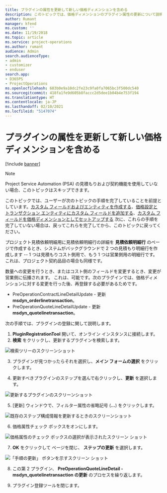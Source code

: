 ```yaml
---
title: プラグインの属性を更新して新しい価格ディメンションを含める
description: このトピックでは、価格ディメンションのプラグイン属性の更新について説明します。
author: Rumant
manager: kfend
ms.custom: ''
ms.date: 11/19/2018
ms.topic: article
ms.service: project-operations
ms.author: rumant
audience: Admin
search.audienceType:
- admin
- customizer
- enduser
search.app:
- D365PS
- ProjectOperations
ms.openlocfilehash: 603b0e9a10dc2fe23c9fa0fa7065bc3f500dc540
ms.sourcegitcommit: 418fa1fe9d605b8faccc2d5dee1b04b4e753f194
ms.translationtype: HT
ms.contentlocale: ja-JP
ms.lasthandoff: 02/10/2021
ms.locfileid: "5147074"
---
```

# <a name="update-plug-in-attributes-to-include-new-pricing-dimensions"></a>プラグインの属性を更新して新しい価格ディメンションを含める

[!include [banner](../includes/psa-now-project-operations.md)]

> [!NOTE]
> Project Service Automation (PSA) の見積もりおよび契約機能を使用していない場合、このトピックはスキップできます。

このトピックでは、ユーザーが次のトピックの手順を完了していることを前提としています。[カスタム フィールドおよびエンティティを作成する](create-custom-fields-entities.md)、[価格設定とトランザクション エンティティにカスタム フィールドを追加する](field-references.md)、[カスタム フィールドを価格ディメンションとしてセットアップする](set-up-pricing-dimensions.md) 次に、これらの手順を完了していない場合は、戻ってこれらを完了してから、このトピックに戻ってください。

プロジェクト見積依頼明細用に見積依頼明細行の詳細を **見積依頼明細行** のページで作成するとき、システムがバックグラウンドで 2 つの見積もり明細行を作成します -- 1 つは見積もりコスト側用で、もう 1 つは営業側用の明細行です。 これは、プロジェクト契約品目の場合も同様です。

数量への変更を行うとき、またはコスト側のフィールドを変更するとき、変更が営業側に伝播されます。 これは、可能です。次のプラグインでは、価格ディメンションに対する変更を行った後、再登録する必要があるためです。

- PreOperationContractLineDetailUpdate - 更新 **msdyn_orderlinetransaction**。
- PreOperationQuoteLineDetailUpdate - 更新 **msdyn_quotelinetransaction**。

次の手順では、プラグインの登録に関して説明します。

1. **PluginRegistrationTool** 開いて、オンライン インスタンスに接続します。
2. **検索** をクリックし、更新するプラグインを検索します。

 ![検索ツリーのスクリーンショット](media/PRT-1.png)

3. プラグインが見つかったらそれを選択し、**メイン フォームの選択** をクリックします。

4. 更新すべきプラグインのステップを選んで右クリックし、**更新** を選択します。

 ![更新するプラグインのスクリーンショット](media/PRT-2.png)
 
5. [更新] ウィンドウで、フィルター属性の省略記号 (**...**) をクリックします。

 ![既存のステップ構成情報を更新するときのスクリーンショット](media/PRT-3.png)
 
6. 価格属性チェック ボックスをオンにします。

 ![価格属性のチェック ボックスの選択が表示されたスクリーン ショット](media/PRT-4.png)

7. **OK** をクリックして ページを閉じ、 **ステップの更新** を選択します。

 ![「手順の更新」 ボタンを示すスクリーン ショット](media/PRT-5.png)
 
8. この第 2 プラグイン、 **PreOperationQuoteLineDetail - msdyn_quotelinetransaction の更新** のプロセスを繰り返します。

9. プラグイン登録ツールを閉じます。


